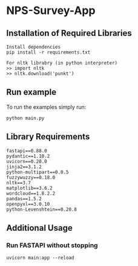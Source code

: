 # NPS-Survey-App

## Installation of Required Libraries
```
Install dependencies
pip install -r requirements.txt

For nltk librabry (in python interpreter)
>> import nltk
>> nltk.download('punkt')
```

## Run example
To run the examples simply run:
```
python main.py
```

## Library Requirements
```
fastapi==0.88.0
pydantic==1.10.2
uvicorn==0.20.0
jinja2==3.1.2
python-multipart==0.0.5
fuzzywuzzy==0.18.0
nltk==3.7
matplotlib==3.6.2
wordcloud==1.8.2.2
pandas==1.5.2
openpyxl==3.0.10
python-Levenshtein==0.20.8
```

## Additional Usage
### Run FASTAPI without stopping
```
uvicorn main:app --reload
```